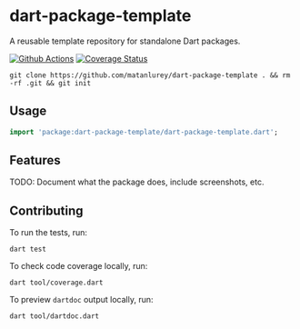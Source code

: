 # dart-package-template

A reusable template repository for standalone Dart packages.

[![Github Actions](https://github.com/matanlurey/dart-package-template/actions/workflows/check.yaml/badge.svg)](https://github.com/matanlurey/dart-package-template/actions/workflows/check.yaml)
[![Coverage Status](https://coveralls.io/repos/github/matanlurey/dart-package-template/badge.svg?branch=main)](https://coveralls.io/github/matanlurey/dart-package-template?branch=main)

```shell
git clone https://github.com/matanlurey/dart-package-template . && rm -rf .git && git init
```

## Usage

```dart
import 'package:dart-package-template/dart-package-template.dart';
```

## Features

TODO: Document what the package does, include screenshots, etc.

## Contributing

To run the tests, run:

```shell
dart test
```

To check code coverage locally, run:

```shell
dart tool/coverage.dart
```

To preview `dartdoc` output locally, run:

```shell
dart tool/dartdoc.dart
```
